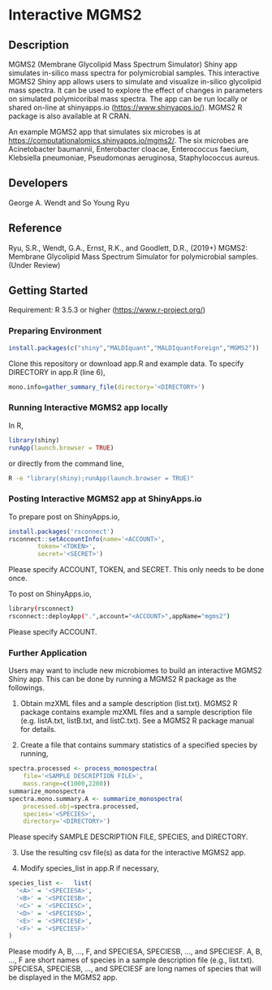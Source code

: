 #	Interactive MGMS2

## Description

MGMS2 (Membrane Glycolipid Mass Spectrum Simulator) Shiny app simulates in-silico mass spectra for polymicrobial samples. 
This interactive MGMS2 Shiny app allows users to simulate and visualize in-silico glycolipid mass spectra. 
It can be used to explore the effect of changes in parameters on simulated polymicoribal mass spectra. 
The app can be run locally or shared on-line at shinyapps.io (https://www.shinyapps.io/). 
MGMS2 R package is also available at R CRAN. 

An example MGMS2 app that simulates six microbes is at https://computationalomics.shinyapps.io/mgms2/. 
The six microbes are Acinetobacter baumannii, Enterobacter cloacae, Enterococcus faecium, 
Klebsiella pneumoniae, Pseudomonas aeruginosa, Staphylococcus aureus.

## Developers
George A. Wendt and So Young Ryu

## Reference
Ryu, S.R., Wendt, G.A., Ernst, R.K., and Goodlett, D.R., (2019+) MGMS2: Membrane Glycolipid Mass Spectrum Simulator for polymicrobial samples.(Under Review)

## Getting Started
Requirement: R 3.5.3 or higher (https://www.r-project.org/)


###	Preparing Environment

```R
install.packages(c("shiny","MALDIquant","MALDIquantForeign","MGMS2"))
```

Clone this repository or download app.R and example data. To specify DIRECTORY in app.R (line 6), 
```R
mono.info=gather_summary_file(directory='<DIRECTORY>')
```

### Running Interactive MGMS2 app locally

In R, 

```R
library(shiny)
runApp(launch.browser = TRUE)
```

or directly from the command line,

```BASH
R -e "library(shiny);runApp(launch.browser = TRUE)"
```




### Posting Interactive MGMS2 app at ShinyApps.io

To prepare post on ShinyApps.io, 

```R
install.packages('rsconnect')
rsconnect::setAccountInfo(name='<ACCOUNT>',
		token='<TOKEN>',
		secret='<SECRET>')
```

Please specify ACCOUNT, TOKEN, and SECRET. This only needs to be done once.

To post on ShinyApps.io,

```BASH
library(rsconnect)
rsconnect::deployApp(".",account="<ACCOUNT>",appName="mgms2")
```

Please specify ACCOUNT. 


### Further Application

Users may want to include new microbiomes to build an interactive MGMS2 Shiny app. This can be done by running a MGMS2 R package as the followings. 

1. Obtain mzXML files and a sample description (list.txt). MGMS2 R package contains example mzXML files and a sample description file (e.g. listA.txt, listB.txt, and listC.txt). See a MGMS2 R package manual for details. 

2. Create a file that contains summary statistics of a specified species by running,

```R
spectra.processed <- process_monospectra(
	file='<SAMPLE DESCRIPTION FILE>',
	mass.range=c(1000,2200))
summarize_monospectra
spectra.mono.summary.A <- summarize_monospectra(
	processed.obj=spectra.processed,
	species='<SPECIES>',
	directory='<DIRECTORY>')
```
Please specify SAMPLE DESCRIPTION FILE, SPECIES, and DIRECTORY. 

3. Use the resulting csv file(s) as data for the interactive MGMS2 app. 

4. Modify species_list in app.R if necessary,
```R
species_list <-   list(
  '<A>' = '<SPECIESA>',
  '<B>' = '<SPECIESB>',
  '<C>' = '<SPECIESC>',
  '<D>' = '<SPECIESD>',
  '<E>' = '<SPECIESE>',
  '<F>' = '<SPECIESF>'
)
```

Please modify A, B, ..., F, and SPECIESA, SPECIESB, ..., and SPECIESF.
A, B, ..., F are short names of species in a sample description file (e.g., list.txt).
SPECIESA, SPECIESB, ..., and SPECIESF are long names of species that will be displayed in the MGMS2 app. 


